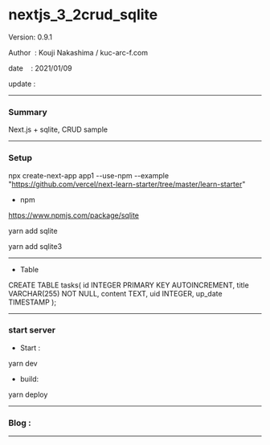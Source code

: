 ﻿# nextjs_3_2crud_sqlite

 Version: 0.9.1

 Author  : Kouji Nakashima / kuc-arc-f.com

 date    : 2021/01/09

 update  :

***
### Summary

Next.js + sqlite, CRUD sample

***
### Setup

npx create-next-app app1 --use-npm --example "https://github.com/vercel/next-learn-starter/tree/master/learn-starter"

* npm

https://www.npmjs.com/package/sqlite

yarn add sqlite

yarn add sqlite3

***
* Table

CREATE TABLE tasks(
  id INTEGER PRIMARY KEY AUTOINCREMENT,
  title VARCHAR(255) NOT NULL,
  content TEXT,
  uid INTEGER,
  up_date TIMESTAMP
);

***
### start server
* Start :

yarn dev

* build:

yarn deploy


***
### Blog :


***

